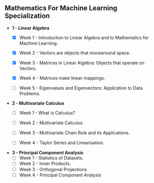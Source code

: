 ## Mathematics For Machine Learning Specialization

- **1 - Linear Algebra**
     - [x] Week 1 - Introduction to Linear Algebra and to Mathematics for Machine Learning.
     - [x] Week 2 - Vectors are objects that movearound space. 
     - [x] Week 3 - Matrices in Linear Algebra: Objects that operate on Vectors.
     - [x] Week 4 - Matrices make linear mappings.
     - [ ] Week 5 - Eigenvalues and Eigenvectors: Application to Data Problems.
     
     
- **2 - Multivariate Calculus**
     - [ ] Week 1 - What is Calculus?
     - [ ] Week 2 - Multivariate Calculus.
     - [ ] Week 3 - Multivariate Chain Rule and its Applications.
     - [ ] Week 4 - Taylor Series and Linearisation.


- **3 - Principal Component Analysis**
     - [ ] Week 1 - Statistics of Datasets.
     - [ ] Week 2 - Inner Products.
     - [ ] Week 3 - Orthogonal Projections
     - [ ] Week 4 - Principal Component Analysis
